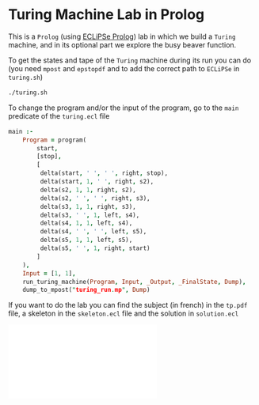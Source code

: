# Turing Machine Lab in Prolog

This is a `Prolog` (using [ECLiPSe Prolog](ghttp://www.eclipseclp.org/)) lab in which we build a `Turing` machine, and in its optional part we explore the busy beaver function.

To get the states and tape of the `Turing` machine during its run you can do (you need `mpost` and `epstopdf` and to add the correct path to `ECLiPSe` in `turing.sh`)

```bash
./turing.sh
```

To change the program and/or the input of the program, go to the `main` predicate of the `turing.ecl` file

```prolog
main :-
    Program = program(
        start, 
        [stop], 
        [
         delta(start, ' ', ' ', right, stop),
         delta(start, 1, ' ', right, s2),
         delta(s2, 1, 1, right, s2),
         delta(s2, ' ', ' ', right, s3),
         delta(s3, 1, 1, right, s3),
         delta(s3, ' ', 1, left, s4),
         delta(s4, 1, 1, left, s4),
         delta(s4, ' ', ' ', left, s5),
         delta(s5, 1, 1, left, s5),
         delta(s5, ' ', 1, right, start)
        ]
    ),
    Input = [1, 1],
    run_turing_machine(Program, Input, _Output, _FinalState, Dump),
    dump_to_mpost("turing_run.mp", Dump)
```

If you want to do the lab you can find the subject (in french) in the `tp.pdf` file, a skeleton in the `skeleton.ecl` file and the solution in `solution.ecl`

![Run](turing_run.pdf)